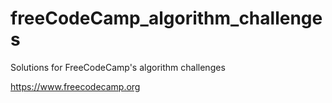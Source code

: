 # freeCodeCamp_algorithm_challenges
Solutions for FreeCodeCamp's algorithm challenges

https://www.freecodecamp.org
